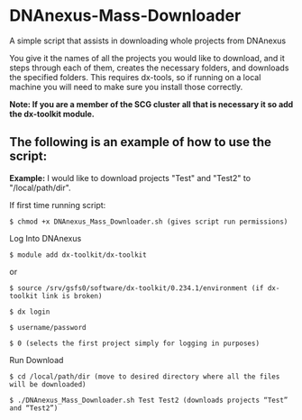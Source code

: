 # DNAnexus-Mass-Downloader
A simple script that assists in downloading whole projects from DNAnexus

You give it the names of all the projects you would like to download, and it steps through each of them, creates the necessary folders, and downloads the specified folders. This requires dx-tools, so if running on a local machine you will need to make sure you install those correctly.

**Note: If you are a member of the SCG cluster all that is necessary it so add the dx-toolkit module.**

## The following is an example of how to use the script:

**Example:**
I would like to download projects "Test" and "Test2" to "/local/path/dir".
 
If first time running script:

  `$ chmod +x DNAnexus_Mass_Downloader.sh (gives script run permissions)`
 
Log Into DNAnexus

  `$ module add dx-toolkit/dx-toolkit`
  
or

  `$ source /srv/gsfs0/software/dx-toolkit/0.234.1/environment (if dx-toolkit link is broken)`
 
  `$ dx login`
  
  `$ username/password`
  
  `$ 0 (selects the first project simply for logging in purposes)`
 
Run Download

  `$ cd /local/path/dir (move to desired directory where all the files will be downloaded)`
  
  `$ ./DNAnexus_Mass_Downloader.sh Test Test2 (downloads projects “Test” and “Test2”)`
